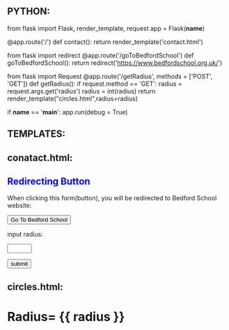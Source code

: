 ## PYTHON:
from flask import Flask, render_template, request
app = Flask(__name__)

@app.route('/')
def contact():
   return render_template('contact.html')

from flask import redirect
@app.route('/goToBedfordSchool')
def goToBedfordSchool():
    return redirect('https://www.bedfordschool.org.uk/')

from flask import Request
@app.route('/getRadius', methods = ['POST', 'GET'])
def getRadius():
    if request.method == 'GET':
        radius = request.args.get('radius')
        radius = int(radius)
        return render_template("circles.html",radius=radius)       



if __name__ == '__main__':
   app.run(debug = True)

## TEMPLATES:
## conatact.html:

<!DOCTYPE html>
<html>
<style>
    body {
        background-image: url('thePong.jpg');
        background-repeat: no-repeat;
        background-attachment: fixed;  
        background-size: cover;
    }
    </style>
<body>
<h2 style="color:blue">Redirecting Button</h2>
<p>When clicking this form(button), you will be redirected to Bedford School website:</p>

<form action="/goToBedfordSchool" target="_blank">
    <input type="submit" name="submit_button" value="Go To Bedford School">
</form> 

<form action="/getRadius">
    input radius:
    <p><input type="number" name="radius" min="1" max="10"/></p>
    <p><input type = "submit" value = "submit" /></p>
</form>
         
</body>
</html>

## circles.html:

<!DOCTYPE html>
<html>
   <body>
    <h1>Radius= {{ radius }}</h1>
    

   </body>
</html>
